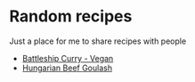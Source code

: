 # Random recipes

Just a place for me to share recipes with people

- [Battleship Curry - Vegan](BattleshipCurry.md)
- [Hungarian Beef Goulash](HungarianBeefGoulash.md)
